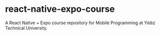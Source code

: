 # react-native-expo-course
A React Native + Expo course repository for Mobile Programming at Yıldız Technical University.
